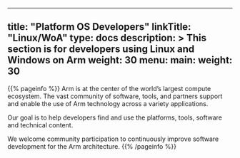 
---
title: "Platform OS Developers"
linkTitle: "Linux/WoA"
type: docs
description: >
    This section is for developers using Linux and Windows on Arm
weight: 30
menu:
  main:
    weight: 30
---

{{% pageinfo %}}
Arm is at the center of the world’s largest compute ecosystem. The vast community of software, tools, and partners support and enable the use of Arm technology across a variety applications.

Our goal is to help developers find and use the platforms, tools, software and technical content.

We welcome community participation to continuously improve software development for the Arm architecture.
{{% /pageinfo %}}
